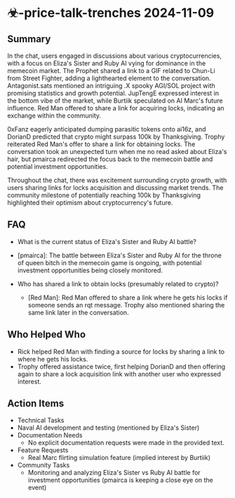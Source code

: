 # ☣-price-talk-trenches 2024-11-09

## Summary

In the chat, users engaged in discussions about various cryptocurrencies, with a focus on Eliza's Sister and Ruby AI vying for dominance in the memecoin market. The Prophet shared a link to a GIF related to Chun-Li from Street Fighter, adding a lighthearted element to the conversation. Antagonist.sats mentioned an intriguing .X spooky AGI/SOL project with promising statistics and growth potential. JupTengE expressed interest in the bottom vibe of the market, while Burtiik speculated on AI Marc's future influence. Red Man offered to share a link for acquiring locks, indicating an exchange within the community.

0xFanz eagerly anticipated dumping parasitic tokens onto ai16z, and DorianD predicted that crypto might surpass 100k by Thanksgiving. Trophy reiterated Red Man's offer to share a link for obtaining locks. The conversation took an unexpected turn when me no read asked about Eliza's hair, but pmairca redirected the focus back to the memecoin battle and potential investment opportunities.

Throughout the chat, there was excitement surrounding crypto growth, with users sharing links for locks acquisition and discussing market trends. The community milestone of potentially reaching 100k by Thanksgiving highlighted their optimism about cryptocurrency's future.

## FAQ

- What is the current status of Eliza's Sister and Ruby AI battle?
- [pmairca]: The battle between Eliza's Sister and Ruby AI for the throne of queen bitch in the memecoin game is ongoing, with potential investment opportunities being closely monitored.

- Who has shared a link to obtain locks (presumably related to crypto)?
    - [Red Man]: Red Man offered to share a link where he gets his locks if someone sends an rqt message. Trophy also mentioned sharing the same link later in the conversation.

## Who Helped Who

- Rick helped Red Man with finding a source for locks by sharing a link to where he gets his locks.
- Trophy offered assistance twice, first helping DorianD and then offering again to share a lock acquisition link with another user who expressed interest.

## Action Items

- Technical Tasks
- Naval AI development and testing (mentioned by Eliza's Sister)
- Documentation Needs
    - No explicit documentation requests were made in the provided text.
- Feature Requests
    - Real Marc flirting simulation feature (implied interest by Burtiik)
- Community Tasks
    - Monitoring and analyzing Eliza's Sister vs Ruby AI battle for investment opportunities (pmairca is keeping a close eye on the event)
